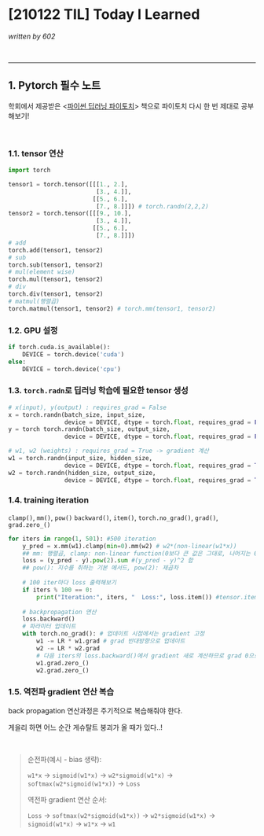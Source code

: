 # [210122 TIL] Today I Learned

_written by 602_

<br/>



---



## 1. Pytorch 필수 노트



학회에서 제공받은 <[파이썬 딥러닝 파이토치](https://book.naver.com/bookdb/book_detail.nhn?bid=16778336)> 책으로 파이토치 다시 한 번 제대로 공부해보기!

<br/>



### 1.1. tensor 연산

```python
import torch

tensor1 = torch.tensor([[[1., 2.],
                         [3., 4.]],
                        [[5., 6.],
                         [7., 8.]]]) # torch.randn(2,2,2)
tensor2 = torch.tensor([[[9., 10.],
                         [3., 4.]],
                        [[5., 6.],
                         [7., 8.]]])
# add
torch.add(tensor1, tensor2)
# sub
torch.sub(tensor1, tensor2)
# mul(element wise)
torch.mul(tensor1, tensor2)
# div
torch.div(tensor1, tensor2)
# matmul(행렬곱)
torch.matmul(tensor1, tensor2) # torch.mm(tensor1, tensor2)
```



### 1.2. GPU 설정

```python
if torch.cuda.is_available():
    DEVICE = torch.device('cuda')
else:
    DEVICE = torch.device('cpu')
```



### 1.3. `torch.radn`로 딥러닝 학습에 필요한 tensor 생성

```python
# x(input), y(output) : requires_grad = False
x = torch.randn(batch_size, input_size,
                device = DEVICE, dtype = torch.float, requires_grad = False)
y = torch torch.randn(batch_size, output_size,
                device = DEVICE, dtype = torch.float, requires_grad = False)

# w1, w2 (weights) : requires_grad = True -> gradient 계산
w1 = torch.randn(input_size, hidden_size,
                device = DEVICE, dtype = torch.float, requires_grad = True)
w2 = torch.randn(hidden_size, output_size,
                device = DEVICE, dtype = torch.float, requires_grad = True)
```



### 1.4. training iteration

`clamp()`, `mm()`, `pow()` `backward()`, `item()`, `torch.no_grad()`, `grad()`, `grad.zero_()`

```python
for iters in range(1, 501): #500 iteration
    y_pred = x.mm(w1).clamp(min=0).mm(w2) # w2*(non-linear(w1*x))
    ## mm: 행렬곱, clamp: non-linear function(0보다 큰 값은 그대로, 나머지는 0)
    loss = (y_pred - y).pow(2).sum #(y_pred - y)^2 합
    ## pow(): 지수를 취하는 기본 메서드, pow(2): 제곱차
    
    # 100 iter마다 loss 출력해보기
    if iters % 100 == 0:
        print("Iteration:", iters, "  Loss:", loss.item()) #tensor.item()
        
    # backpropagation 연산
    loss.backward()
    # 파라미터 업데이트
    with torch.no_grad(): # 업데이트 시점에서는 gradient 고정
        w1 -= LR * w1.grad # grad 반대방향으로 업데이트
        w2 -= LR * w2.grad
        # 다음 iters의 loss.backward()에서 gradient 새로 계산하므로 grad 0으로 초기화
        w1.grad.zero_()
        w2.grad.zero_()
```





### 1.5. 역전파 gradient 연산 복습





back propagation 연산과정은 주기적으로 복습해줘야 한다.

게을리 하면 어느 순간 게슈탈트 붕괴가 올 때가 있다..!

<br/>

> 순전파(예시 - bias 생략):
>
> `w1*x` -> `sigmoid(w1*x)` -> `w2*sigmoid(w1*x)` -> `softmax(w2*sigmoid(w1*x))` -> `Loss`
>
> 역전파 gradient 연산 순서:
>
> `Loss` -> `softmax(w2*sigmoid(w1*x))` -> `w2*sigmoid(w1*x)` -> `sigmoid(w1*x)` -> `w1*x` -> `w1`